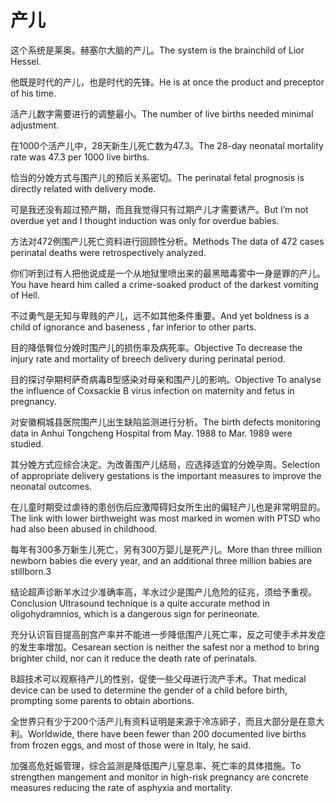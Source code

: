 # 产儿

<p><span class="chinese">这个系统是莱奥。赫塞尔大脑的产儿。</span><span class="english">The system is the brainchild of Lior Hessel.</span></p>

<p><span class="chinese">他既是时代的产儿，也是时代的先锋。</span><span class="english">He is at once the product and preceptor of his time.</span></p>

<p><span class="chinese">活产儿数字需要进行的调整最小。</span><span class="english">The number of live births needed minimal adjustment.</span></p>

<p><span class="chinese">在1000个活产儿中，28天新生儿死亡数为47.3。</span><span class="english">The 28-day neonatal mortality rate was 47.3 per 1000 live births.</span></p>

<p><span class="chinese">恰当的分娩方式与围产儿的预后关系密切。</span><span class="english">The perinatal fetal prognosis is directly related with delivery mode.</span></p>

<p><span class="chinese">可是我还没有超过预产期，而且我觉得只有过期产儿才需要诱产。</span><span class="english">But I’m not overdue yet and I thought induction was only for overdue babies.</span></p>

<p><span class="chinese">方法对472例围产儿死亡资料进行回顾性分析。</span><span class="english">Methods The data of 472 cases perinatal deaths were retrospectively analyzed.</span></p>

<p><span class="chinese">你们听到过有人把他说成是一个从地狱里喷出来的最黑暗毒雾中一身是罪的产儿。</span><span class="english">You have heard him called a crime-soaked product of the darkest vomiting of Hell.</span></p>

<p><span class="chinese">不过勇气是无知与卑贱的产儿，远不如其他条件重要。</span><span class="english">And yet boldness is a child of ignorance and baseness , far inferior to other parts.</span></p>

<p><span class="chinese">目的降低臀位分娩时围产儿的损伤率及病死率。</span><span class="english">Objective To decrease the injury rate and mortality of breech delivery during perinatal period.</span></p>

<p><span class="chinese">目的探讨孕期柯萨奇病毒B型感染对母亲和围产儿的影响。</span><span class="english">Objective To analyse the influence of Coxsackie B virus infection on maternity and fetus in pregnancy.</span></p>

<p><span class="chinese">对安徽桐城县医院围产儿出生缺陷监测进行分析。</span><span class="english">The birth defects monitoring data in Anhui Tongcheng Hospital from May. 1988 to Mar. 1989 were studied.</span></p>

<p><span class="chinese">其分娩方式应综合决定。为改善围产儿结局，应选择适宜的分娩孕周。</span><span class="english">Selection of appropriate delivery gestations is the important measures to improve the neonatal outcomes.</span></p>

<p><span class="chinese">在儿童时期受过虐待的患创伤后应激障碍妇女所生出的偏轻产儿也是非常明显的。</span><span class="english">The link with lower birthweight was most marked in women with PTSD who had also been abused in childhood.</span></p>

<p><span class="chinese">每年有300多万新生儿死亡，另有300万婴儿是死产儿。</span><span class="english">More than three million newborn babies die every year, and an additional three million babies are stillborn.3</span></p>

<p><span class="chinese">结论超声诊断羊水过少准确率高，羊水过少是围产儿危险的征兆，须给予重视。</span><span class="english">Conclusion Ultrasound technique is a quite accurate method in oligohydramnios, which is a dangerous sign for perineonate.</span></p>

<p><span class="chinese">充分认识盲目提高剖宫产率并不能进一步降低围产儿死亡率，反之可使手术并发症的发生率增加。</span><span class="english">Cesarean section is neither the safest nor a method to bring brighter child, nor can it reduce the death rate of perinatals.</span></p>

<p><span class="chinese">B超技术可以观察待产儿的性别，促使一些父母进行流产手术。</span><span class="english">That medical device can be used to determine the gender of a child before birth, prompting some parents to obtain abortions.</span></p>

<p><span class="chinese">全世界只有少于200个活产儿有资料证明是来源于冷冻卵子，而且大部分是在意大利。</span><span class="english">Worldwide, there have been fewer than 200 documented live births from frozen eggs, and most of those were in Italy, he said.</span></p>

<p><span class="chinese">加强高危妊娠管理，综合监测是降低围产儿窒息率、死亡率的具体措施。</span><span class="english">To strengthen mangement and monitor in high-risk pregnancy are concrete measures reducing the rate of asphyxia and mortality.</span></p>

